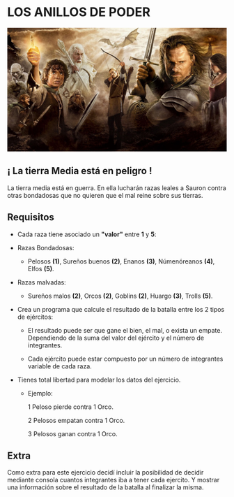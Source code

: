 # LOS ANILLOS DE PODER

![Imagen de la película el señor de los anillos](image.jpeg)

## ¡ La tierra Media está en peligro !

La tierra media está en guerra. En ella lucharán razas leales a Sauron contra otras bondadosas que no quieren que el mal reine sobre sus tierras.

## Requisitos

* Cada raza tiene asociado un **"valor"** entre **1** y **5**:

* Razas Bondadosas:
    * Pelosos **(1)**, Sureños buenos **(2)**, Enanos **(3)**, Númenóreanos **(4)**, Elfos **(5)**.

* Razas malvadas: 
    * Sureños malos **(2)**, Orcos **(2)**, Goblins **(2)**, Huargo **(3)**, Trolls **(5)**.

* Crea un programa que calcule el resultado de la batalla entre los 2 tipos de ejércitos:

    * El resultado puede ser que gane el bien, el mal, o exista un empate. Dependiendo de la suma del valor del ejército y el número de integrantes.

    * Cada ejército puede estar compuesto por un número de integrantes variable de cada raza.

* Tienes total libertad para modelar los datos del ejercicio.
    
    * Ejemplo: 

        1 Peloso pierde contra 1 Orco.

        2 Pelosos empatan contra 1 Orco.
        
        3 Pelosos ganan contra 1 Orco. 

## Extra
Como extra para este ejercicio decidí incluir la posibilidad de decidir mediante consola cuantos integrantes iba a tener cada ejercito. Y mostrar una información sobre el resultado de la batalla al finalizar la misma.